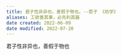 ```yaml
---
title: 君子性非异也，善假于物也。--荀子 《劝学》
aliases: 工欲善其事，必先利其器
date created: 2022-06-09
date modified: 2022-07-20
---
```


君子性非异也，善假于物也  
